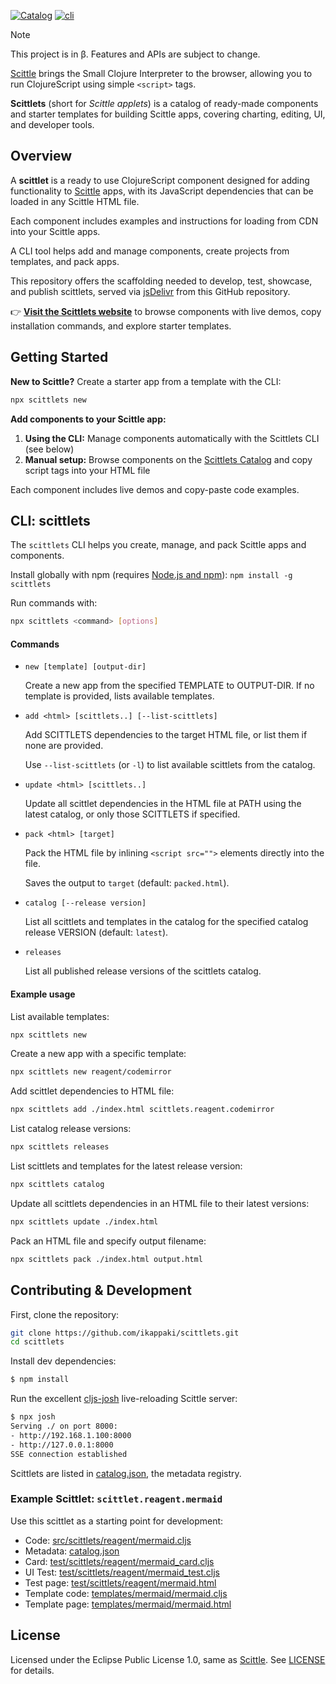 [![Catalog](https://img.shields.io/github/v/release/ikappaki/scittlets)](https://ikappaki.github.io/scittlets/) [![cli](https://img.shields.io/npm/v/scittlets.svg)](https://www.npmjs.com/package/scittlets)

> [!NOTE]
> This project is in β.
> Features and APIs are subject to change.

[Scittle](https://babashka.org/scittle/) brings the Small Clojure Interpreter to the browser, allowing you to run ClojureScript using simple `<script>` tags.

**Scittlets** (short for *Scittle applets*) is a catalog of ready-made components and starter templates for building Scittle apps, covering charting, editing, UI, and developer tools.

## Overview

A **scittlet** is a ready to use ClojureScript component designed for adding functionality to [Scittle](https://babashka.org/scittle/) apps, with its JavaScript dependencies that can be loaded in any Scittle HTML file.

Each component includes examples and instructions for loading from CDN into your Scittle apps. 

A CLI tool helps add and manage components, create projects from templates, and pack apps.

This repository offers the scaffolding needed to develop, test, showcase, and publish scittlets, served via [jsDelivr](https://www.jsdelivr.com/) from this GitHub repository.

👉 **[Visit the Scittlets website](https://ikappaki.github.io/scittlets/)** to browse components with live demos, copy installation commands, and explore starter templates.

## Getting Started

**New to Scittle?** Create a starter app from a template with the CLI:
```bash
npx scittlets new
```

**Add components to your Scittle app:**
1. **Using the CLI:** Manage components automatically with the Scittlets CLI (see below)
2. **Manual setup:** Browse components on the [Scittlets Catalog](https://ikappaki.github.io/scittlets/scittlets.html) and copy script tags into your HTML file

Each component includes live demos and copy-paste code examples.

## CLI: scittlets

The `scittlets` CLI helps you create, manage, and pack Scittle apps and components.

Install globally with npm (requires [Node.js and npm](https://nodejs.org/)): `npm install -g scittlets`

Run commands with:
``` bash
npx scittlets <command> [options]
```

#### Commands
- `new [template] [output-dir]`

  Create a new app from the specified TEMPLATE to OUTPUT-DIR. If no template is provided, lists available templates.

- `add <html> [scittlets..] [--list-scittlets]`

  Add SCITTLETS dependencies to the target HTML file, or list them if none are provided.

  Use `--list-scittlets` (or `-l`) to list available scittlets from the catalog.

- `update <html> [scittlets..]`

  Update all scittlet dependencies in the HTML file at PATH using the latest catalog, or only those SCITTLETS if specified.

- `pack <html> [target]`

  Pack the HTML file by inlining `<script src="">` elements directly into the file.

  Saves the output to `target` (default: `packed.html`).

- `catalog [--release version]`

  List all scittlets and templates in the catalog for the specified catalog release VERSION (default: `latest`).

- `releases`

  List all published release versions of the scittlets catalog.

#### Example usage
List available templates:
```bash
npx scittlets new
```

Create a new app with a specific template:

```bash
npx scittlets new reagent/codemirror
```

Add scittlet dependencies to HTML file:

```bash
npx scittlets add ./index.html scittlets.reagent.codemirror

```

List catalog release versions:

```bash
npx scittlets releases
```

List scittlets and templates for the latest release version:
```bash
npx scittlets catalog
```

Update all scittlets dependencies in an HTML file to their latest versions:

```bash
npx scittlets update ./index.html
```

Pack an HTML file and specify output filename:
```bash
npx scittlets pack ./index.html output.html
```

## Contributing & Development

First, clone the repository:

```bash
git clone https://github.com/ikappaki/scittlets.git
cd scittlets
```

Install dev dependencies:
```bash
$ npm install
```

Run the excellent [cljs-josh](https://github.com/chr15m/cljs-josh) live-reloading Scittle server:
```bash
$ npx josh
Serving ./ on port 8000:
- http://192.168.1.100:8000
- http://127.0.0.1:8000
SSE connection established
```

Scittlets are listed in [catalog.json](catalog.json), the metadata registry.

### Example Scittlet: `scittlet.reagent.mermaid`

Use this scittlet as a starting point for development:
* Code: [src/scittlets/reagent/mermaid.cljs](src/scittlets/reagent/mermaid.cljs)
* Metadata: [catalog.json](catalog.json)
* Card: [test/scittlets/reagent/mermaid_card.cljs](test/scittlets/reagent/mermaid_card.cljs)
* UI Test: [test/scittlets/reagent/mermaid_test.cljs](test/scittlets/reagent/mermaid_test.cljs)
* Test page: [test/scittlets/reagent/mermaid.html](test/scittlets/reagent/mermaid.html)
* Template code: [templates/mermaid/mermaid.cljs](templates/mermaid/mermaid.cljs)
* Template page: [templates/mermaid/mermaid.html](templates/mermaid/mermaid.html)

## License

Licensed under the Eclipse Public License 1.0, same as [Scittle](https://github.com/babashka/scittle). See [LICENSE](LICENSE) for details.
